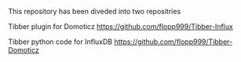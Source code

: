 This repository has been diveded into two repositries

Tibber plugin for Domoticz https://github.com/flopp999/Tibber-Influx

Tibber python code for InfluxDB https://github.com/flopp999/Tibber-Domoticz
